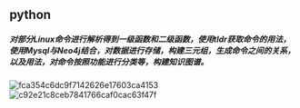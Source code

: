 ## python
##### 对部分Linux命令进行解析得到一级函数和二级函数，使用tldr获取命令的用法，使用Mysql与Neo4j结合，对数据进行存储，构建三元组，生成命令之间的关系，以及用法，对命令按照功能进行分类等，构建知识图谱。

![fca354c6dc9f7142626e17603ca4153](https://github.com/Christine-wx/Python/assets/76867877/8af93e26-4d7f-43b5-ba39-2b351d5def9d)
![c92e21c8ceb7841766caf0cac63f47f](https://github.com/Christine-wx/Python/assets/76867877/d9f79989-8aa2-40a4-af9b-f456d0ea3fdf)


